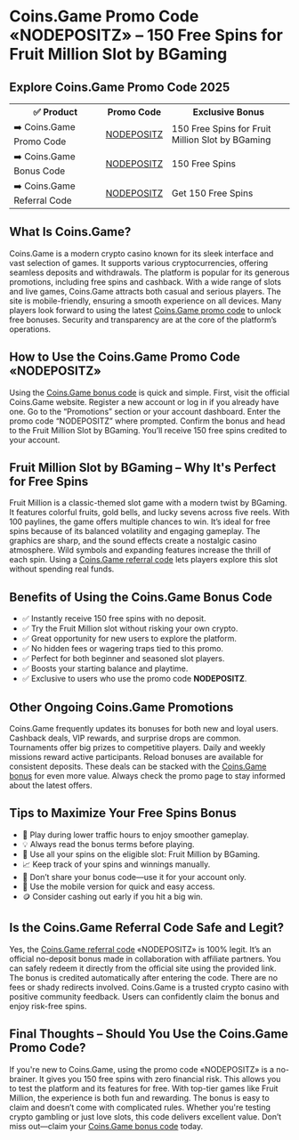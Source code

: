 <h1>Coins.Game Promo Code «NODEPOSITZ» – 150 Free Spins for Fruit Million Slot by BGaming</h1>

<h2>Explore Coins.Game Promo Code 2025</h2>
<table>
  <tr>
    <th>✅ Product</th>
    <th>Promo Code</th>
    <th>Exclusive Bonus</th>
  </tr>
  <tr>
    <td>➡️ Coins.Game Promo Code</td>
    <td><a href="https://coinsaffs.com/d568f50c7">NODEPOSITZ</a></td>
    <td>150 Free Spins for Fruit Million Slot by BGaming</td>
  </tr>
  <tr>
    <td>➡️ Coins.Game Bonus Code</td>
    <td><a href="https://coinsaffs.com/d568f50c7">NODEPOSITZ</a></td>
    <td>150 Free Spins</td>
  </tr>
  <tr>
    <td>➡️ Coins.Game Referral Code</td>
    <td><a href="https://coinsaffs.com/d568f50c7">NODEPOSITZ</a></td>
    <td>Get 150 Free Spins</td>
  </tr>
</table>

<h2>What Is Coins.Game?</h2>
Coins.Game is a modern crypto casino known for its sleek interface and vast selection of games. It supports various cryptocurrencies, offering seamless deposits and withdrawals. The platform is popular for its generous promotions, including free spins and cashback. With a wide range of slots and live games, Coins.Game attracts both casual and serious players. The site is mobile-friendly, ensuring a smooth experience on all devices. Many players look forward to using the latest <a href="https://coinsaffs.com/d568f50c7">Coins.Game promo code</a> to unlock free bonuses. Security and transparency are at the core of the platform’s operations.

<h2>How to Use the Coins.Game Promo Code «NODEPOSITZ»</h2>
Using the <a href="https://coinsaffs.com/d568f50c7">Coins.Game bonus code</a> is quick and simple. First, visit the official Coins.Game website. Register a new account or log in if you already have one. Go to the “Promotions” section or your account dashboard. Enter the promo code “NODEPOSITZ” where prompted. Confirm the bonus and head to the Fruit Million Slot by BGaming. You’ll receive 150 free spins credited to your account.

<h2>Fruit Million Slot by BGaming – Why It's Perfect for Free Spins</h2>
Fruit Million is a classic-themed slot game with a modern twist by BGaming. It features colorful fruits, gold bells, and lucky sevens across five reels. With 100 paylines, the game offers multiple chances to win. It’s ideal for free spins because of its balanced volatility and engaging gameplay. The graphics are sharp, and the sound effects create a nostalgic casino atmosphere. Wild symbols and expanding features increase the thrill of each spin. Using a <a href="https://coinsaffs.com/d568f50c7">Coins.Game referral code</a> lets players explore this slot without spending real funds.

<h2>Benefits of Using the Coins.Game Bonus Code</h2>
<ul>
  <li>✅ Instantly receive 150 free spins with no deposit.</li>
  <li>✅ Try the Fruit Million slot without risking your own crypto.</li>
  <li>✅ Great opportunity for new users to explore the platform.</li>
  <li>✅ No hidden fees or wagering traps tied to this promo.</li>
  <li>✅ Perfect for both beginner and seasoned slot players.</li>
  <li>✅ Boosts your starting balance and playtime.</li>
  <li>✅ Exclusive to users who use the promo code <strong>NODEPOSITZ</strong>.</li>
</ul>

<h2>Other Ongoing Coins.Game Promotions</h2>
Coins.Game frequently updates its bonuses for both new and loyal users. Cashback deals, VIP rewards, and surprise drops are common. Tournaments offer big prizes to competitive players. Daily and weekly missions reward active participants. Reload bonuses are available for consistent deposits. These deals can be stacked with the <a href="https://coinsaffs.com/d568f50c7">Coins.Game bonus</a> for even more value. Always check the promo page to stay informed about the latest offers.

<h2>Tips to Maximize Your Free Spins Bonus</h2>
<ul>
  <li>🧠 Play during lower traffic hours to enjoy smoother gameplay.</li>
  <li>💡 Always read the bonus terms before playing.</li>
  <li>🎰 Use all your spins on the eligible slot: Fruit Million by BGaming.</li>
  <li>📈 Keep track of your spins and winnings manually.</li>
  <li>🔐 Don’t share your bonus code—use it for your account only.</li>
  <li>📱 Use the mobile version for quick and easy access.</li>
  <li>🪙 Consider cashing out early if you hit a big win.</li>
</ul>

<h2>Is the Coins.Game Referral Code Safe and Legit?</h2>
Yes, the <a href="https://coinsaffs.com/d568f50c7">Coins.Game referral code</a> «NODEPOSITZ» is 100% legit. It’s an official no-deposit bonus made in collaboration with affiliate partners. You can safely redeem it directly from the official site using the provided link. The bonus is credited automatically after entering the code. There are no fees or shady redirects involved. Coins.Game is a trusted crypto casino with positive community feedback. Users can confidently claim the bonus and enjoy risk-free spins.

<h2>Final Thoughts – Should You Use the Coins.Game Promo Code?</h2>
If you're new to Coins.Game, using the promo code «NODEPOSITZ» is a no-brainer. It gives you 150 free spins with zero financial risk. This allows you to test the platform and its features for free. With top-tier games like Fruit Million, the experience is both fun and rewarding. The bonus is easy to claim and doesn’t come with complicated rules. Whether you're testing crypto gambling or just love slots, this code delivers excellent value. Don’t miss out—claim your <a href="https://coinsaffs.com/d568f50c7">Coins.Game bonus code</a> today.
